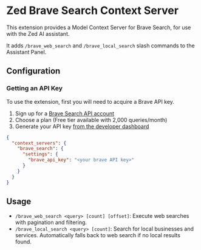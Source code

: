 # Zed Brave Search Context Server

This extension provides a Model Context Server for Brave Search, for use with the Zed AI assistant.

It adds `/brave_web_search` and `/brave_local_search` slash commands to the Assistant Panel.

## Configuration

### Getting an API Key

To use the extension, first you will need to acquire a Brave API key.

1. Sign up for a [Brave Search API account](https://brave.com/search/api/)
2. Choose a plan (Free tier available with 2,000 queries/month)
3. Generate your API key [from the developer dashboard](https://api.search.brave.com/app/keys)



```json
{
  "context_servers": {
    "brave_search": {
      "settings": {
        "brave_api_key": "<your brave API key>"
      }
    }
  }
}
```

## Usage

- `/brave_web_search <query> [count] [offset]`: Execute web searches with pagination and filtering.
- `/brave_local_search <query> [count]`: Search for local businesses and services. Automatically falls back to web search if no local results found.
